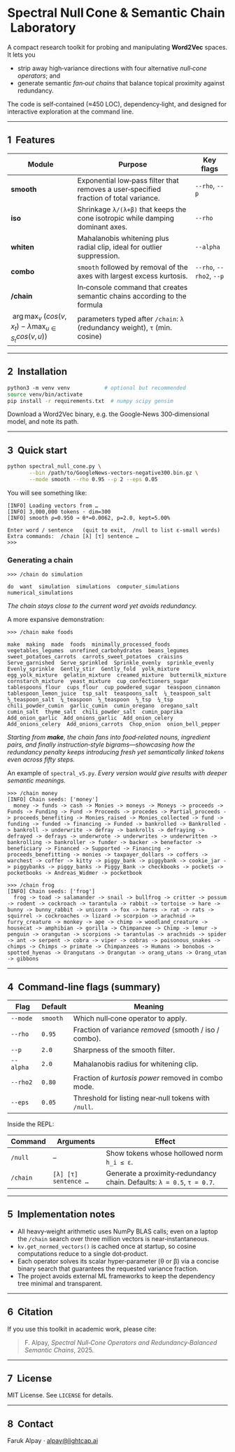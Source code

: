 # Spectral Null Cone & Semantic Chain Laboratory

A compact research toolkit for probing and manipulating **Word2Vec** spaces.  It lets you

* strip away high‑variance directions with four alternative *null‑cone operators*; and
* generate semantic *fan‑out chains* that balance topical proximity against redundancy.

The code is self‑contained (≈450 LOC), dependency‑light, and designed for interactive exploration at the command line.

---

## 1  Features

| Module                                                                      | Purpose                                                                               | Key flags                |
| --------------------------------------------------------------------------- | ------------------------------------------------------------------------------------- | ------------------------ |
| **smooth**                                                                  | Exponential low‑pass filter that removes a user‑specified fraction of total variance. | `--rho`, `--p`           |
| **iso**                                                                     | Shrinkage `λ/(λ+β)` that keeps the cone isotropic while damping dominant axes.        | `--rho`                  |
| **whiten**                                                                  | Mahalanobis whitening plus radial clip, ideal for outlier suppression.                | `--alpha`                |
| **combo**                                                                   | `smooth` followed by removal of the axes with largest excess kurtosis.                | `--rho`, `--rho2`, `--p` |
| **/chain**                                                                  | In‑console command that creates semantic chains according to the formula              |                          |
| $\;\arg\max_v\;\big(cos(v,x_t)\; -\; \lambda\max_{u\in S_t}cos(v,u)\big)\;$ | parameters typed after `/chain`: `λ` (redundancy weight), `τ` (min. cosine)           |                          |

---

## 2  Installation

```bash
python3 ‑m venv venv           # optional but recommended
source venv/bin/activate
pip install -r requirements.txt  # numpy scipy gensim
```

Download a Word2Vec binary, e.g. the Google‑News 300‑dimensional model, and note its path.

---

## 3  Quick start

```bash
python spectral_null_cone.py \
       --bin /path/to/GoogleNews-vectors-negative300.bin.gz \
       --mode smooth --rho 0.95 --p 2 --eps 0.05
```

You will see something like:

```
[INFO] Loading vectors from …
[INFO] 3,000,000 tokens · dim=300
[INFO] smooth ρ=0.950 → θ*=0.0062, p=2.0, kept=5.00%

Enter word / sentence   (quit to exit,  /null to list ε-small words)
Extra commands:  /chain [λ] [τ] sentence …
>>>
```

### Generating a chain

```text
>>> /chain do simulation

do  want  simulation  simulations  computer_simulations  numerical_simulations
```

*The chain stays close to the current word yet avoids redundancy.*

A more expansive demonstration:

```text
>>> /chain make foods

make  making  made  foods  minimally_processed_foods  vegetables_legumes  unrefined_carbohydrates  beans_legumes  sweet_potatoes_carrots  carrots_sweet_potatoes  craisins  Serve_garnished  Serve_sprinkled  Sprinkle_evenly  sprinkle_evenly  Evenly_sprinkle  Gently_stir  Gently_fold  yolk_mixture  egg_yolk_mixture  gelatin_mixture  creamed_mixture  buttermilk_mixture  cornstarch_mixture  yeast_mixture  cup_confectioners_sugar  tablespoons_flour  cups_flour  cup_powdered_sugar  teaspoon_cinnamon  tablespoon_lemon_juice  tsp_salt  teaspoons_salt  ¼_teaspoon_salt  ½_teaspoon_salt  ¼_teaspoon  ½_teaspoon  ½_tsp  ¼_tsp  chili_powder_cumin  garlic_cumin  cumin_oregano  oregano_salt  cumin_salt  thyme_salt  chili_powder_salt  cumin_paprika  Add_onion_garlic  Add_onions_garlic  Add_onion_celery  Add_onions_celery  Add_onions_carrots  Chop_onion  onion_bell_pepper
```

*Starting from **make**, the chain fans into food‑related nouns, ingredient pairs, and finally instruction‑style bigrams—showcasing how the redundancy penalty keeps introducing fresh yet semantically linked tokens even across fifty steps.*

An example of `spectral_v5.py`. *Every version would give results with deeper semantic meanings.*

```text
>>> /chain money
[INFO] Chain seeds: ['money']
  money -> funds -> cash -> Monies -> moneys -> Moneys -> proceeds -> Funds -> Funding -> Fund -> Proceeds -> procedes -> Partial_proceeds -> proceeds_benefiting -> Monies_raised -> Monies_collected -> fund -> funding -> funded -> financing -> Funded -> bankrolled -> Bankrolled -> bankroll -> underwrite -> defray -> bankrolls -> defraying -> defrayed -> defrays -> underwrote -> underwrites -> underwritten -> bankrolling -> bankroller -> funder -> backer -> benefactor -> beneficiary -> Financed -> Supported -> Financing -> proceeds_benefitting -> monies -> taxpayer_dollars -> coffers -> warchest -> coffer -> kitty -> piggy_bank -> piggybank -> cookie_jar -> piggybanks -> piggy_banks -> Piggy_Bank -> checkbooks -> pockets -> pocketbooks -> Andreas_Widmer -> pocketbook

>>> /chain frog
[INFO] Chain seeds: ['frog']
  frog -> toad -> salamander -> snail -> bullfrog -> critter -> possum -> rodent -> cockroach -> tarantula -> rabbit -> tortoise -> hare -> bunny -> bunny_rabbit -> unicorn -> fox -> hares -> rat -> rats -> squirrel -> cockroaches -> lizard -> scorpion -> arachnid -> furry_creature -> monkey -> ape -> chimp -> woodland_creature -> housecat -> amphibian -> gorilla -> Chimpanzee -> Chimp -> lemur -> penguin -> orangutan -> scorpions -> tarantulas -> arachnids -> spider -> ant -> serpent -> cobra -> viper -> cobras -> poisonous_snakes -> chimps -> Chimps -> primate -> Chimpanzees -> Humans -> bonobos -> spotted_hyenas -> Orangutans -> Orangutan -> orang_utans -> Orang_utan -> gibbons
```


---

## 4  Command‑line flags (summary)

| Flag      | Default  | Meaning                                                |
| --------- | -------- | ------------------------------------------------------ |
| `--mode`  | `smooth` | Which null‑cone operator to apply.                     |
| `--rho`   | `0.95`   | Fraction of variance *removed* (smooth / iso / combo). |
| `--p`     | `2.0`    | Sharpness of the smooth filter.                        |
| `--alpha` | `2.0`    | Mahalanobis radius for whitening clip.                 |
| `--rho2`  | `0.80`   | Fraction of *kurtosis power* removed in combo mode.    |
| `--eps`   | `0.05`   | Threshold for listing near‑null tokens with `/null`.   |

Inside the REPL:

| Command  | Arguments            | Effect                                                                 |
| -------- | -------------------- | ---------------------------------------------------------------------- |
| `/null`  | –                    | Show tokens whose hollowed norm `h_i ≤ ε`.                             |
| `/chain` | `[λ] [τ] sentence …` | Generate a proximity‑redundancy chain. Defaults: `λ = 0.5`, `τ = 0.7`. |

---

## 5  Implementation notes

* All heavy‑weight arithmetic uses NumPy BLAS calls; even on a laptop the `/chain` search over three million vectors is near‑instantaneous.
* `kv.get_normed_vectors()` is cached once at startup, so cosine computations reduce to a single dot‑product.
* Each operator solves its scalar hyper‑parameter (θ or β) via a concise binary search that guarantees the requested variance fraction.
* The project avoids external ML frameworks to keep the dependency tree minimal and transparent.

---

## 6  Citation

If you use this toolkit in academic work, please cite:

> F. Alpay, *Spectral Null‑Cone Operators and Redundancy‑Balanced Semantic Chains*, 2025.

---

## 7  License

MIT License.  See `LICENSE` for details.

---

## 8  Contact

Faruk Alpay  ·  [alpay@lightcap.ai](mailto:alpay@lightcap.ai)
